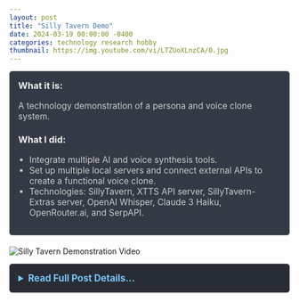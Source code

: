 ```yaml
---
layout: post
title: "Silly Tavern Demo"
date: 2024-03-19 00:00:00 -0400
categories: technology research hobby
thumbnail: https://img.youtube.com/vi/LTZUoXLnzCA/0.jpg
---
```


<div style="padding: 15px; border: 1px solid #555; border-radius: 5px; margin-bottom: 20px; background-color: #333a45;">
  <h3 style="margin-top: 0; color: #eee;">What it is:</h3>
  <p style="font-size: 1.1em; color: #ccc;">A technology demonstration of a persona and voice clone system.</p>
  
  <h3 style="color: #eee;">What I did:</h3>
  <ul style="font-size: 1.1em; list-style-type: disc; padding-left: 20px; color: #ccc;">
    <li>Integrate multiple AI and voice synthesis tools.</li>
    <li>Set up multiple local servers and connect external APIs to create a functional voice clone.</li>
    <li>Technologies: SillyTavern, XTTS API server, SillyTavern-Extras server, OpenAI Whisper, Claude 3 Haiku, OpenRouter.ai, and SerpAPI.</li>
  </ul>
</div>

![Silly Tavern Demonstration Video](https://img.youtube.com/vi/LTZUoXLnzCA/0.jpg)

<details style="margin-bottom: 20px; background-color: #282c34; padding: 15px; border-radius: 5px; border: 1px solid #444;">
  <summary style="cursor: pointer; font-weight: bold; color: #7cc5ff; font-size: 1.2em;">Read Full Post Details...</summary>
  <div style="padding-top: 15px; color: #bbb;" markdown="1">

<div class="video-container" style="text-align: center; margin-top: 15px; margin-bottom: 15px;">
  <iframe width="560" height="315" src="https://www.youtube.com/embed/LTZUoXLnzCA" title="YouTube video player" frameborder="0" allow="accelerometer; autoplay; clipboard-write; encrypted-media; gyroscope; picture-in-picture; web-share" referrerpolicy="strict-origin-when-cross-origin" allowfullscreen></iframe>
</div>

**Silly Tavern demonstration – Persona/Voice clone**

Posted on March 19, 2024

This is a technology demonstration (many local servers + external APIs). Talking to a self-clone.

Exploring possibilities for using one's own voiice in cognitive science and psychology research. Does hearing one's own voice change perception of received message?

Potential areas to explore include the impact on self-perception, learning and retention, confidence and self-efficacy, therapy and mental health applications, and advancements in human-computer interaction.


This demo brings together many technologies: SillyTavern, XTTS API server, SillyTavern-Extras server, OpenAI Whisper, and Claude 3 Haiku, connected through multiple servers and environments

- SillyTavern: [https://github.com/SillyTavern](https://github.com/SillyTavern)
- XTTS API server: [https://github.com/daswer123/xtts-api-server](https://github.com/daswer123/xtts-api-server)
- SillyTavern-Extras server: [https://github.com/SillyTavern/SillyTavern-Extras](https://github.com/SillyTavern/SillyTavern-Extras)
- OpenAI Whisper: [https://openai.com/research/whisper](https://openai.com/research/whisper)
- Claude 3 Haiku: [https://docs.anthropic.com/claude/docs/models-overview](https://docs.anthropic.com/claude/docs/models-overview)
- OpenRouter.ai: [https://openrouter.ai/](https://openrouter.ai/)
- SerpaAPI: [https://serpapi.com/](https://serpapi.com/)

Please see and hear my demonstration video:

  </div>
</details>


